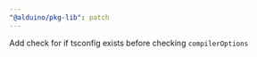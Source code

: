 ```yaml
---
"@alduino/pkg-lib": patch
---
```


Add check for if tsconfig exists before checking `compilerOptions`
